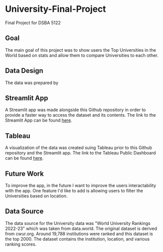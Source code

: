 # University-Final-Project
Final Project for DSBA 5122

## Goal
The main goal of this project was to show users the Top Universities in the World based on stats and allow them to compare Universities to each other. 

## Data Design
The data was prepared by 

## Streamlit App
A Streamlit app was made alongside this Github repository in order to provide a faster way to access the dataset and its contents. The link to the Streamlit App can be found [here](https://kaylla-richardson-university-final-project-college-vzkpbi.streamlit.app/).

## Tableau
A visualization of the data was created suing Tableau prior to this Github repository and the Streamlit app. The link to the Tableau Public Dashboard can be found [here](https://public.tableau.com/app/profile/kaylla.richardson/viz/DSBA5122DataProject-WorldUniversity2/Story1).

## Future Work
To improve the app, in the future I want to improve the users interactability with the app. One feature I'd like to add is allowing users to filter the Universities based on location. 

## Data Source
The data source for the University data was "World University Rankings 2022-23" which was taken from data.world. The original dataset is derived from cwur.org. Around 19,788 institutions were ranked and this dataset is the top 2000. The dataset contains the institution, location, and various ranking scores. 

